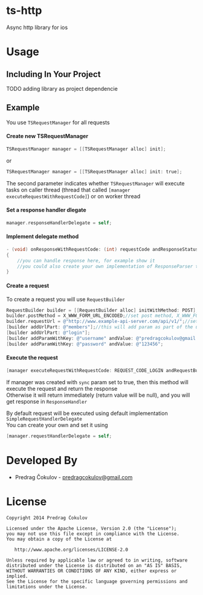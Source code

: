 ts-http
====================

Async http library for ios


Usage
=====


Including In Your Project
-------------------------

TODO adding library as project dependencie

Example
-------------------------

You use `TSRequestManager` for all requests  

#### Create new TSRequestManager

``` objective-c
TSRequestManager manager = [[TSRequestManager alloc] init];
```
or
``` objective-c
TSRequestManager manager = [[TSRequestManager alloc] init: true];
```
The second parameter indicates whether `TSRequestManager` will execute tasks on caller thread (thread that called `[manager executeRequestWithRequestCode]`) or on worker thread

#### Set a response handler dlegate

```objective-c
manager.responseHandlerDelegate = self;
```
#### Implement delegate method

```objective-c
- (void) onResponseWithRequestCode: (int) requestCode andResponseStatus: (int) responseStatus andResponseParser: (ResponseParser*) responseParser
{
    //you can handle response here, for example show it
    //you could also create your own implementation of ResponseParser that will parse the response and return the result
}
```  

#### Create a request

To create a request you will use `RequestBuilder`

```objective-c
RequestBuilder builder = [[RequestBuilder alloc] initWithMethod: POST];//create new RequestBuilder with HTTP POST method
builder.postMethod = X_WWW_FORM_URL_ENCODED;//set post method, X_WWW_FORM_URL_ENCODED is default so you don't need to set it
builder.requestUrl = @"http://www.example-api-server.com/api/v1/";//set a request url. You can also call static method `setDefaultRequestUrl` once, instead of setting is every time
[builder addUrlPart: @"members"];//this will add param as part of the url. eg. http://www.example-api-server.com/api/v1/member/login
[builder addUrlPart: @"login"];
[builder addParamWithKey: @"username" andValue: @"predragcokulov@gmail.com"];//add POST param, if HTTP method was GET, then this would put param in url. eg. http://www.example-api-server.com/api/v1/member/login?username=predragcokulov@gmail.com
[builder addParamWithKey: @"password" andValue: @"123456";
```

#### Execute the request

```objective-c
[manager executeRequestWithRequestCode: REQUEST_CODE_LOGIN andRequestBuilder: builder);
```

If manager was created with `sync` param set to true, then this method will execute the request and return the response  
Otherwise it will return immediately (return value will be null), and you will get response in `ResponseHandler`  

By default request will be executed using default implementation `SimpleRequestHandlerDelegate`  
You can create your own and set it using  

```objective-c
[manager.requestHandlerDelegate = self;
```

Developed By
============

* Predrag Čokulov - <predragcokulov@gmail.com>



License
=======

    Copyright 2014 Predrag Čokulov

    Licensed under the Apache License, Version 2.0 (the "License");
    you may not use this file except in compliance with the License.
    You may obtain a copy of the License at

       http://www.apache.org/licenses/LICENSE-2.0

    Unless required by applicable law or agreed to in writing, software
    distributed under the License is distributed on an "AS IS" BASIS,
    WITHOUT WARRANTIES OR CONDITIONS OF ANY KIND, either express or implied.
    See the License for the specific language governing permissions and
    limitations under the License.



 [1]: https://github.com/pedja1/FontWidgets/releases
